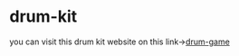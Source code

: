 # drum-kit
you can visit this drum kit website on this link->[drum-game](https://aanchal1114.github.io/drum-kit/)
